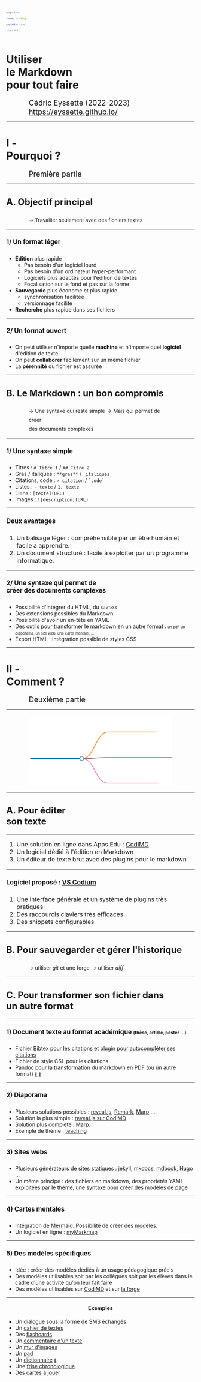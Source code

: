 ```yaml
---
marp: true
theme: teaching
paginate: true
size: 4:3
---
```


<!-- _class: titre -->
<style scoped>
span {font-size:0.7em}
</style>

# Utiliser <br>le Markdown<br>pour tout faire<!-- fit -->

Cédric Eyssette (2022-2023)
https://eyssette.github.io/

---
<!-- _class: partie -->
# I - <br>Pourquoi ? <!-- fit -->
Première partie


---
<!-- _class: souspartie -->
<style scoped>
p {margin:20px 60px; font-size:1.5em}
</style>

## A. Objectif principal

<span data-marpit-fragment="1">→ Travailler seulement avec des fichiers textes</span>

---
<!-- _class: etape fp -->
<style scoped>
h3 {padding-bottom:0.8em; font-size:1.2em}
</style>

### 1/ Un format léger
* **Édition** plus rapide
  * Pas besoin d'un logiciel lourd
  * Pas besoin d'un ordinateur hyper-performant 
  * Logiciels plus adaptés pour l'édition de textes
  * Focalisation sur le fond et pas sur la forme
* **Sauvegarde** plus économe et plus rapide
  * synchronisation facilitée
  * versionnage facilité
* **Recherche** plus rapide dans ses fichiers

<!-- 
VSCodium : évoquer (en parler plus tard)
git, forge pour synchronisation et versionnage
évoquer système de nommage des fichiers -->


---
<!-- _class: etape fpppppp -->
<style scoped>
h3 {padding-bottom:0.8em; font-size:1.2em}
</style>

### 2/ Un format ouvert

* On peut utiliser n'importe quelle **machine** et n'importe quel **logiciel** d'édition de texte
* On peut **collaborer** facilement sur un même fichier
* La **pérennité** du fichier est assurée


<!-- Pas prisonnier d'un logiciel qui doit être installé, on peut travailler de partout même avec un éditeur en ligne
(VS Code : édition en ligne possible) -->


---
<!-- _class: souspartie -->
<style scoped>
p {margin:0px 60px; font-size:1.2em}
</style>

## B. Le Markdown : un bon compromis

<span data-marpit-fragment="1">→ Une syntaxe qui reste simple</span>
<span data-marpit-fragment="2">→ Mais qui permet de créer<br>des documents complexes</span>


---
<!-- _class: etape fppp -->
<style scoped>
h3 {padding-bottom:0.8em; font-size:1.2em}
p {text-align:left;}
</style>

### 1/ Une syntaxe simple

* Titres : `# Titre 1` / `## Titre 2`
* Gras / italiques : `**gras**` / `_italiques_`
* Citations, code : `> citation` / ``` `code` ``` 
* Listes : `- texte` / `1. texte`
* Liens : `[texte](URL)`
* Images : `![description](URL)`


---
<!-- _class:  -->

### Deux avantages

1) Un balisage léger : compréhensible par un être humain et facile à apprendre.
2) Un document structuré : facile à exploiter par un programme informatique.

---
<!-- _class: etape fpp -->
<style scoped>
h3 {padding-bottom:0.5em; font-size:1.2em}
</style>

### 2/ Une syntaxe qui permet de <br>créer des documents complexes

* Possibilité d'intégrer du HTML, du $\LaTeX$
* Des extensions possibles du Markdown
* Possibilité d'avoir un en-tête en YAML
* Des outils pour transformer le markdown en un autre format : <span data-marpit-fragment="1">un pdf</span><span data-marpit-fragment="2">, un diaporama</span><span data-marpit-fragment="3">, un site web</span><span data-marpit-fragment="4">, une carte mentale, …</span>
* Export HTML : intégration possible de styles CSS

<!-- 
Extensions du markdown :
notes de bas de page
tableaux
texte souligné / surligné / supprimé / exposant / indices

https://github.com/CriticMarkup/CriticMarkup-toolkit


Ajouter ?
Des outils pour intégrer dans du markdown d'autres fichiers ?
fichier bibtex pour les 
-->

---
<!-- _class: partie -->
# II - <br>Comment ? <!-- fit -->
Deuxième partie


---
<!-- _class: i1t0 pp -->
<style scoped>
</style>

![](https://raw.githubusercontent.com/eyssette/mindmap/main/utiliser-le-markdown-pour-tout-faire-comment.svg)


---
<!-- _class: souspartie -->
## A. Pour éditer <br>son texte


---
<!-- _class:  -->
<style scoped>
ol {font-size:1.15em}
</style>
1) Une solution en ligne dans Apps Edu : [CodiMD](https://codimd.apps.education.fr/)
2) Un logiciel dédié à l'édition en Markdown
3) Un éditeur de texte brut avec des plugins pour le markdown


---
<!-- _class:  -->
### Logiciel proposé : [VS Codium](https://vscodium.com/)

1) Une interface générale et un système de plugins très pratiques
2) Des raccourcis claviers très efficaces
3) Des snippets configurables

<!-- Faire démonstration :
correction de copies / création d'un diaporama
-->

---
<!-- _class: souspartie -->
<style scoped>
h2 {font-size:1.7em}
p {font-size:1.4em; margin: 0 60px}
</style>
## B. Pour sauvegarder et gérer l'historique

<span data-marpit-fragment="1">→ utiliser _git_ et une forge</span>
<span data-marpit-fragment="2">→ utiliser _diff_</span>

---
<!-- _class: souspartie -->
## C. Pour transformer son fichier dans <br>un autre format


---
<!-- _class: etape fppppppp -->
<style scoped>
span {font-size:0.7em}
</style>
### 1) Document texte au format académique <span>(thèse, article, poster …)</span>

* Fichier Bibtex pour les citations et [plugin pour autocompléter ses citations](https://marketplace.visualstudio.com/items?itemName=notZaki.pandocciter)
* Fichier de style CSL pour les citations
* [Pandoc](https://pandoc.org/) pour la transformation du markdown en PDF (ou un autre format) [:link:](https://programminghistorian.org/fr/lecons/redaction-durable-avec-pandoc-et-markdown) [:link:](https://www.arthurperret.fr/cours/pandoc.html)


<!-- 
https://ineed.coffee/post/how-to-write-an-acm-styled-conference-paper-using-markdownpandoc

http://programminghistorian.org/en/lessons/sustainable-authorship-in-plain-text-using-pandoc-and-markdown
 -->

---
<!-- _class: etape -->
### 2) Diaporama

* Plusieurs solutions possibles : [reveal.js](https://revealjs.com/), [Remark](https://remarkjs.com/#1), [Marp](https://marp.app/) …
* Solution la plus simple : [reveal.js sur CodiMD](https://codimd.apps.education.fr/dj4bCWxPTVeoWWFnZ3uFiA?both)
* Solution plus complète : [Marp](https://marp.app/).
* Exemple de thème : [teaching](https://eyssette.github.io/teaching-theme-for-marp/)

<!-- Montrer comment Marp fonctionne -->


---
<!-- _class: etape -->
### 3) Sites webs

* Plusieurs générateurs de sites statiques : [jekyll](https://jekyllrb.com/), [mkdocs](https://www.mkdocs.org/), [mdbook](https://rust-lang.github.io/mdBook/), [Hugo](https://gohugo.io/) …
* Un même principe : des fichiers en markdown, des propriétés YAML exploitées par le thème, une syntaxe pour créer des modèles de page


---
<!-- _class: etape -->
### 4) Cartes mentales

* Intégration de [Mermaid](https://mermaid.js.org/). Possibilité de créer des [modèles](https://codimd.apps.education.fr/o1E9rMaMTg2rik93decJUg?both).
* Un logiciel en ligne : [myMarkmap](https://mymarkmap.netlify.app/)

<!-- Montrer comment myMarkmap fonctionne -->

---
<!-- _class: etape fppppppp -->
### 5) Des modèles spécifiques

* Idée : créer des modèles dédiés à un usage pédagogique précis
* Des modèles utilisables soit par les collègues soit par les élèves dans le cadre d'une activité qu'on leur fait faire
* Des modèles utilisables sur [CodiMD](https://codimd.apps.education.fr/) et sur [la forge](https://forge.aeif.fr/)


---
<!-- _class: fppp -->
<style scoped>
h4 {text-align:center}
</style>
#### Exemples

* Un [dialogue](https://codimd.apps.education.fr/KsjwIfUJT8S8X0gs3lsMIA?both) sous la forme de SMS échangés
* Un [cahier de textes](https://codimd.apps.education.fr/vLFQu2JITKey43EMqYi1FA?both)
* Des [flashcards](https://codimd.apps.education.fr/aHGYCpIiRtmiP7ewkoWOYQ?both)
* Un [commentaire d'un texte](https://codimd.apps.education.fr/a8oECv4nSeu6LMsGUfxqVQ?both)
* Un [mur d'images](https://codimd.apps.education.fr/rceCV-QSTIC-f1RJ7pHxIA?both)
* Un [pad](https://codimd.apps.education.fr/lClEnAoTSMenFPVDtmc92g?both)
* Un [dictionnaire](https://eyssette.github.io/dataview/?url=https://codimd.apps.education.fr/aYv4xF8ZQKCWg75h_UOaDQ) [:link:](https://codimd.apps.education.fr/aYv4xF8ZQKCWg75h_UOaDQ)
* Une [frise chronologique](https://codimd.apps.education.fr/pWrVyaN7SMubB1k65zeJzA?both)
* Des [cartes à jouer](https://codimd.apps.education.fr/zuKmY75LR6KmC79V-R5wKg?both)
